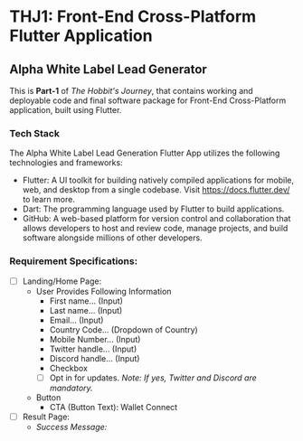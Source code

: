 # THJ1: Front-End Cross-Platform Flutter Application
## Alpha White Label Lead Generator

This is **Part-1** of *The Hobbit's Journey*, that contains working and deployable code and final software package for Front-End Cross-Platform application, built using Flutter.

### Tech Stack
The Alpha White Label Lead Generation Flutter App utilizes the following technologies and frameworks:
- Flutter: A UI toolkit for building natively compiled applications for mobile, web, and desktop from a single codebase. Visit https://docs.flutter.dev/ to learn more.
- Dart: The programming language used by Flutter to build applications.
- GitHub: A web-based platform for version control and collaboration that allows developers to host and review code, manage projects, and build software alongside millions of other developers.

### Requirement Specifications:
- [ ] Landing/Home Page:
  - User Provides Following Information
    - First name... (Input)
    - Last name... (Input)
    - Email... (Input)
    - Country Code... (Dropdown of Country)
    - Mobile Number... (Input)
    - Twitter handle... (Input)
    - Discord handle... (Input)
    - Checkbox 
    - [ ] Opt in for updates. 
    *Note: If yes, Twitter and Discord are mandatory.*
  - Button
    - CTA (Button Text): Wallet Connect 
- [ ] Result Page:
    - *Success Message:* 





